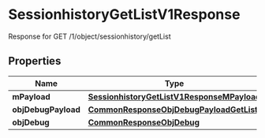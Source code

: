 

# SessionhistoryGetListV1Response

Response for GET /1/object/sessionhistory/getList

## Properties

| Name | Type | Description | Notes |
|------------ | ------------- | ------------- | -------------|
|**mPayload** | [**SessionhistoryGetListV1ResponseMPayload**](SessionhistoryGetListV1ResponseMPayload.md) |  |  |
|**objDebugPayload** | [**CommonResponseObjDebugPayloadGetList**](CommonResponseObjDebugPayloadGetList.md) |  |  [optional] |
|**objDebug** | [**CommonResponseObjDebug**](CommonResponseObjDebug.md) |  |  [optional] |



